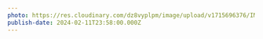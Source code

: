 ```yaml
---
photo: https://res.cloudinary.com/dz8vyplpm/image/upload/v1715696376/IMG_8823_bbsz8p.jpg
publish-date: 2024-02-11T23:58:00.000Z
---
```

